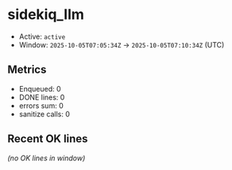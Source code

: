 # sidekiq_llm

- Active: `active`
- Window: `2025-10-05T07:05:34Z` → `2025-10-05T07:10:34Z` (UTC)

## Metrics
- Enqueued: 0
- DONE lines: 0
- errors sum: 0
- sanitize calls: 0

## Recent OK lines
_(no OK lines in window)_
